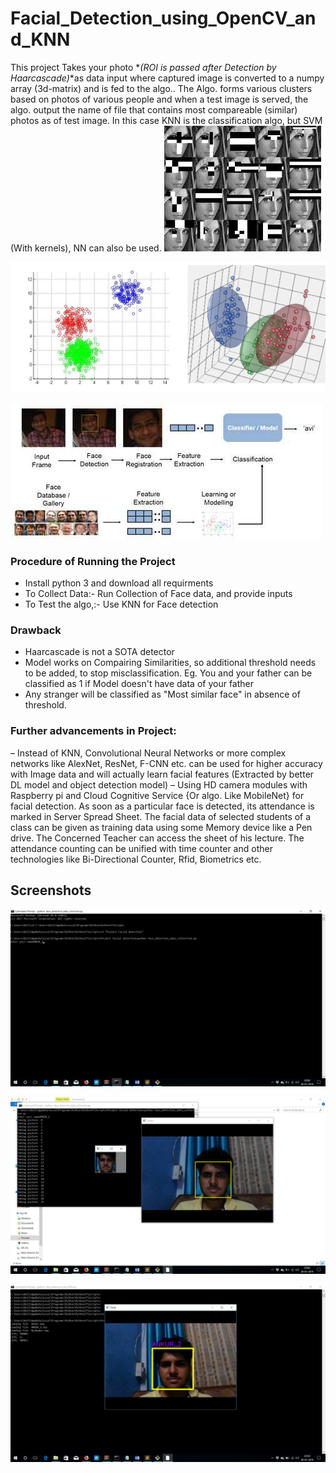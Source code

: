 # Facial_Detection_using_OpenCV_and_KNN
This project Takes your photo *_(ROI is passed after Detection by Haarcascade)_*as data input where captured image is converted to a numpy array (3d-matrix) and is fed to the algo.. The Algo. forms various clusters based on photos of various people and when a test image is served, the algo. output the name of file that contains most compareable (similar) photos as of test image. In this case KNN is the classification algo, but SVM (With kernels), NN can also be used.
![picture alt](images/img6.jpg "Frontal Face HaarCascade")

![picture alt](images/img1.png "3-D Cluster visualization")

![picture alt](images/img2.jpg "Project Pipeline")


### Procedure of Running the Project
- Install python 3 and download all requirments
- To Collect Data:- Run Collection of Face data, and provide inputs
- To Test the algo,:- Use KNN for Face detection

### Drawback
- Haarcascade is not a SOTA detector
- Model works on Compairing Similarities, so additional threshold needs to be added, to stop misclassification. Eg. You and your father can be classified as 1 if Model doesn't have data of your father
- Any stranger will be classified as "Most similar face" in absence of threshold.

### Further advancements in Project:
–	Instead of KNN, Convolutional Neural Networks or more complex networks like AlexNet, ResNet, F-CNN etc. can be used for higher accuracy with Image data and will actually learn facial features (Extracted by better DL model and object detection model)
–	Using HD camera modules with Raspberry pi and Cloud Cognitive Service {Or algo. Like MobileNet} for facial detection. As soon as a particular face is detected, its attendance is marked in Server Spread Sheet. The facial data of selected students of a class can be given as training data using some Memory device like a Pen drive. The Concerned Teacher can access the sheet of his lecture. The attendance counting can be unified with  time counter and other technologies like Bi-Directional Counter, Rfid, Biometrics etc.

## Screenshots
![picture alt](images/img3.png "Cluster creation")

![picture alt](images/img5.png "Data collection and ROI extraction using Haarcascade ")

![picture alt](images/img4.png "Results of test (Out of 5 clusters/classes)")



